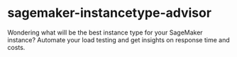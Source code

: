 # sagemaker-instancetype-advisor
Wondering what will be the best instance type for your SageMaker instance? Automate your load testing and get insights on response time and costs.
